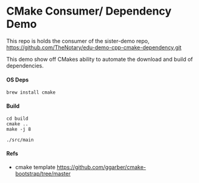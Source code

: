 # CMake Consumer/ Dependency Demo

This repo is holds the consumer of the sister-demo repo, https://github.com/TheNotary/edu-demo-cpp-cmake-dependency.git

This demo show off CMakes ability to automate the download and build of dependencies.  

#### OS Deps

```
brew install cmake
```


#### Build

```
cd build
cmake ..
make -j 8

./src/main
```


#### Refs

- cmake template https://github.com/ggarber/cmake-bootstrap/tree/master

